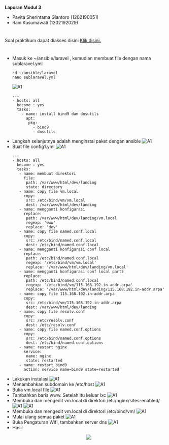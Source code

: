**Laporan Modul 3**

- Pavita Sherintama Giantoro (1202190051)
- Rani Kusumawati (1202192029)
#
Soal praktikum dapat diakses disini [Klik disini.](https://github.com/aldonesia/Sistem-Administrasi-Server-2021/blob/master/modul-3/silabus.md)
#
- Masuk ke ~/ansible/laravel , kemudian membuat file dengan nama sublaravel.yml
  ```
  cd ~/ansible/laravel
  nano sublaravel.yml
  ```
  ![A1](asset/1.png)
  ```
  ---
  - hosts: all
    become : yes
    tasks:
      - name: install bind9 dan dnsutils
        apt:
         pkg:
           - bind9
           - dnsutils
  ```
- Langkah selanjutnya adalah menginstal paket dengan ansible
  ![A1](asset/2.png)
- Buat file config1.yml
  ![A1](asset/3.png)
  ```
  ---
  - hosts: all
    become : yes
    tasks:
     - name: membuat direktori
       file:
        path: /var/www/html/dev/landing
        state: directory
     - name: copy file vm.local
       copy:
        src: /etc/bind/vm/vm.local
        dest: /var/www/html/dev/landing
     - name: mengganti konfigurasi
       replace:
        path: /var/www/html/dev/landing/vm.local
        regexp: 'www'
        replace: 'dev'
     - name: copy file named.conf.local
       copy:
        src: /etc/bind/named.conf.local
        dest: /etc/bind/named.conf.local
     - name: mengganti konfigurasi conf local
       replace:
        path: /etc/bind/named.conf.local
        regexp: '/etc/bind/vm/vm.local'
        replace: '/var/www/html/dev/landing/vm.local'
     - name: mengganti konfigurasi conf local part2
       replace:
        path: /etc/bind/named.conf.local
        regexp: '/etc/bind/vm/115.168.192.in-addr.arpa'
        replace: '/var/www/html/dev/landing/115.168.192.in-addr.arpa'
     - name: copy file 115.168.192.in-addr.arpa
       copy:
        src: /etc/bind/vm/115.168.192.in-addr.arpa
        dest: /var/www/html/dev/landing
     - name: copy file resolv.conf
       copy:
        src: /etc/resolv.conf
        dest: /etc/resolv.conf
     - name: copy file named.conf.options
       copy:
        src: /etc/bind/named.conf.options
        dest: /etc/bind/named.conf.options
     - name: restart nginx
       service:
        name: nginx
        state: restarted
     - name: restart bind9
       action: service name=bind9 state=restarted
  ```
- Lakukan instalasi
  ![A1](asset/4.png)
- Menambahkan subdomain ke /etc/host
  ![A1](asset/5.png)
- Buka vm.local file
  ![A1](asset/6.png)
- Tambahkan baris www. Setelah itu keluar lxc
  ![A1](asset/7.png)
- Membuka dan mengedit vm.local di direktori /etc/nginx/sites-enabled/
  ![A1](asset/8.png)
  ![A1](asset/9.png)
- Membuka dan mengedit vm.local di direktori /etc/bind/vm/
  ![A1](asset/10.png)
- Mulai ulang semua paket
  ![A1](asset/11.png)
- Buka Pengaturan Wifi, tambahkan server dns
  ![A1](asset/12.png)
- Hasil
  <p align="center">
        	<img src= "asset/13.jpg">
  </p>
